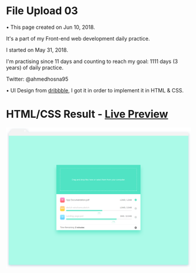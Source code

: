 # File Upload 03

• This page created on Jun 10, 2018.

It's a part of my Front-end web development daily practice.

I started on May 31, 2018.

I'm practising since 11 days and counting to reach my goal: 1111 days (3 years) of daily practice.

Twitter: @ahmedhosna95

• UI Design from [dribbble](https://dribbble.com/shots/2519307-Daily-UI-1-Sign-up-form), I got it in order to implement it in HTML & CSS.

# HTML/CSS Result - [Live Preview](https://cdn.rawgit.com/ahmedhosna95/Front-end-Daily-Practice/ec2ead83/Day011/file_upload_02/index.html)

![](img/frame-generic.png)
